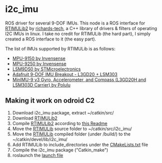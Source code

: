 i2c_imu
=======

ROS driver for several 9-DOF IMUs.  This node is a ROS interface for [RTIMULib2](https://github.com/RTIMULib/RTIMULib2) by [richards-tech](http://richardstechnotes.wordpress.com/), a C++ library of drivers & filters of operating I2C IMUs in linux.  I take no credit for RTIMULib (the hard part), I simply created a ROS interface to it (the easy part).

The list of IMUs supported by RTIMULib is as follows:

- [MPU-9150 by Invensense](http://www.invensense.com/mems/gyro/mpu9150.html)
- [MPU-9250 by Invensense](http://www.invensense.com/mems/gyro/mpu9250.html)
- [LSM9DS0 by STMicroelectronics](http://www.st.com/web/en/catalog/sense_power/FM89/SC1448/PF258556)
- [Adafruit 9-DOF IMU Breakout - L3GD20 + LSM303](http://www.adafruit.com/product/1714)
- [MinIMU-9 v3 Gyro, Accelerometer, and Compass (L3GD20H and LSM303D Carrier) by Polulu](http://www.pololu.com/product/2468)




## Making it work on odroid C2

1. Download i2c_imu package, extract ~/catkin/src/
2. Download [RTIMULib2](https://github.com/RTIMULib/RTIMULib2)
3. Compile [RTIMULib2](https://github.com/RTIMULib/RTIMULib2) according to [this Readme](https://github.com/RTIMULib/RTIMULib2/tree/master/Linux)
4. Move the [RTIMULib](https://github.com/RTIMULib/RTIMULib2/tree/master/RTIMULib) source folder to ~/catkin/src/i2c_imu/
5. Move the [RTIMULib](https://github.com/RTIMULib/RTIMULib2/tree/master/Linux) compiled folder (under /build/) to the ~/catkin/devel/lib/i2c_imu/
6. Add RTIMULib to include_directories under the [CMakeLists.txt](https://github.com/jeskesen/i2c_imu/blob/master/CMakeLists.txt) file 
7. Compile the i2c_imu package ("Catkin_make")
8. roslaunch the [launch file](https://github.com/jeskesen/i2c_imu/blob/master/launch/i2c_imu_auto.launch)

